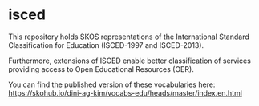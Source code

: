# isced
This repository holds SKOS representations of the International Standard Classification for Education (ISCED-1997 and ISCED-2013).

Furthermore, extensions of ISCED enable better classification of services providing access to Open Educational Resources (OER).

You can find the published version of these vocabularies here: https://skohub.io/dini-ag-kim/vocabs-edu/heads/master/index.en.html
